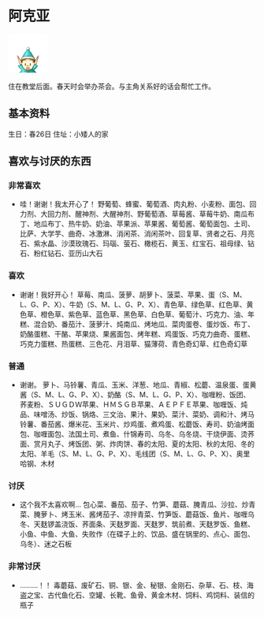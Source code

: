 # 阿克亚

![阿克亚.png](阿克亚.png)

住在教堂后面。春天时会举办茶会。与主角关系好的话会帮忙工作。

## 基本资料

生日：春26日
住址：小矮人的家

## 喜欢与讨厌的东西

### 非常喜欢

- 哇！谢谢！我太开心了！
野葡萄、蜂蜜、葡萄酒、肉丸粉、小麦粉、面包、回力剂、大回力剂、醒神剂、大醒神剂、野葡萄酒、草莓酱、草莓牛奶、南瓜布丁、地瓜布丁、热牛奶、奶油、苹果派、苹果酱、葡萄酱、葡萄面包、土司、比萨、大学芋、曲奇、冰激淋、消闲茶、消闲茶叶、回复草、贤者之石、月亮石、紫水晶、沙漠玫瑰石、玛瑙、萤石、橄榄石、黄玉、红宝石、祖母绿、钻石、粉红钻石、亚历山大石

### 喜欢

- 谢谢！我好开心！
草莓、南瓜、菠萝、胡萝卜、菠菜、苹果、蛋（S、M、L、G、P、X）、牛奶（S、M、L、G、P、X）、青色草、绿色草、红色草、黄色草、橙色草、紫色草、蓝色草、黑色草、白色草、葡萄汁、巧克力、油、年糕、混合奶、番茄汁、菠萝汁、炖南瓜、烤地瓜、菜肉蛋卷、蛋炒饭、布丁、奶酪蛋糕、干酪、苹果烧、果酱面包、烤年糕、鸡蛋饭、巧克力曲奇、蛋糕、巧克力蛋糕、热蛋糕、三色花、月泪草、猫薄荷、青色奇幻草、红色奇幻草

### 普通

- 谢谢。
萝卜、马铃薯、青瓜、玉米、洋葱、地瓜、青椒、松蘑、温泉蛋、蛋黄酱（S、M、L、G、P、X）、奶酪（S、M、L、G、P、X）、咖喱粉、饭团、荞麦粉、ＳＵＧＤＷ苹果、ＨＭＳＧＢ苹果、ＡＥＰＦＥ苹果、咖喱饭、炖品、味噌汤、炒饭、锅烙、三文治、果汁、果奶、菜汁、菜奶、调和汁、烤马铃薯、番茄酱、爆米花、玉米片、炒鸡蛋、煮鸡蛋、松蘑饭、寿司、奶油烤面包、咖喱面包、法国土司、煮鱼、什锦寿司、乌冬、乌冬烧、干烧伊面、烫荞面、赏月丸子、烤饭团、粥、炸肉饼、春的太阳、夏的太阳、秋的太阳、冬的太阳、羊毛（S、M、L、G、P、X）、毛线团（S、M、L、G、P、X）、奥里哈钢、木材

### 讨厌

- 这个我不太喜欢啊…
包心菜、番茄、茄子、竹笋、蘑菇、腌青瓜、沙拉、炒青菜、腌萝卜、烤玉米、酱烤茄子、凉拌青菜、竹笋饭、蘑菇饭、鱼片、咖喱乌冬、天麸锣盖浇饭、荞面条、天麸罗面、天麸罗、筑前煮、天麸罗饭、鱼糕、小鱼、中鱼、大鱼、失败作（在碟子上的、饮品、盛在锅里的、点心、面包、乌冬）、迷之石板

### 非常讨厌

- ………！！
毒蘑菇、废矿石、铜、银、金、秘银、金刚石、杂草、石、枝、海盗之宝、古代鱼化石、空罐、长靴、鱼骨、黄金木材、饲料、鸡饲料、装信的瓶子
